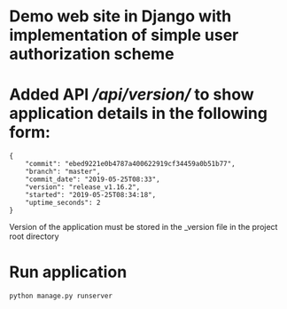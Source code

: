 # Demo web site in Django with implementation of simple user authorization scheme

# Added API */api/version/* to show application details in the following form:

```
{
    "commit": "ebed9221e0b4787a400622919cf34459a0b51b77",
    "branch": "master",
    "commit_date": "2019-05-25T08:33",
    "version": "release_v1.16.2",
    "started": "2019-05-25T08:34:18",
    "uptime_seconds": 2
}
```

Version of the application must be stored in the _version file in the project root directory



# Run application
```
python manage.py runserver